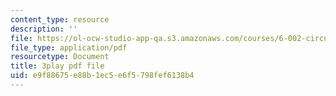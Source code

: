 ```yaml
---
content_type: resource
description: ''
file: https://ol-ocw-studio-app-qa.s3.amazonaws.com/courses/6-002-circuits-and-electronics-spring-2007/e9f88675e88b1ec5e6f5798fef6138b4_ypX20WnHNQw.pdf
file_type: application/pdf
resourcetype: Document
title: 3play pdf file
uid: e9f88675-e88b-1ec5-e6f5-798fef6138b4
---
```

